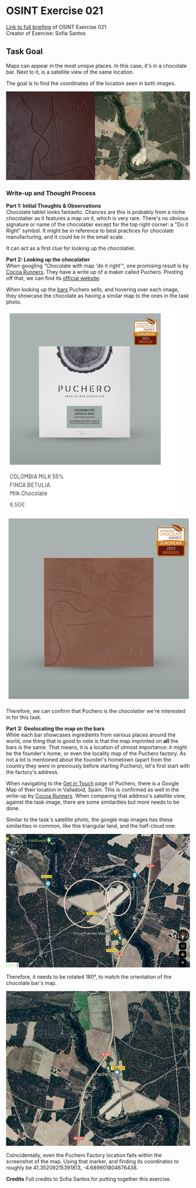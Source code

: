 # OSINT Exercise 021
[Link to full briefing](https://gralhix.com/list-of-osint-exercises/osint-exercise-021/) of OSINT Exercise 021 </br>
Creator of Exercise: Sofia Santos

## Task Goal

Maps can appear in the most unique places. In this case, it's in a chocolate bar. Next to it, is a satellite view of the same location. </br>

The goal is to find the coordinates of the location seen in both images. </br>

![image](osint-exercise-021-big-picture.png)

### Write-up and Thought Process

**Part 1: Initial Thoughts & Observations** </br>
Chocolate tablet looks fantastic. Chances are this is probably from a niche chocolatier as it features a map on it, which is very rare. There's no obvious signature or name of the chocolatier except for the top right corner: a "Do it Right" symbol. It might be in reference to best practices for chocolate manufacturing, and it could be in the small scale. </br>

 It can act as a first clue for looking up the chocolatier. </br>


**Part 2: Looking up the chocolatier** </br>
When googling "Chocolate with map 'do it right'", one promising result is by [Cocoa Runners](https://cocoarunners.com/blog/do-it-right-with-puchero/). They have a write up of a maker called Puchero. Pivoting off that, we can find its [official website](https://somospuchero.com/en/category-product/chocolate-en/). </br>

When looking up the [bars](https://somospuchero.com/en/category-product/chocolate-en/) Puchero sells, and hovering over each image, they showcase the chocolate as having a similar map to the ones in the task photo. </br>

![image](ans_pics/cover_of_choco.png) ![image](ans_pics/chocolate%20with%20map.png)

Therefore, we can confirm that Puchero is the chocolatier we're interested in for this task. 

**Part 3: Geolocating the map on the bars**</br>
While each bar showcases ingredients from various places around the world, one thing that is good to note is that the map imprinted on **all** the bars is the same. That means, it is a location of utmost importance: it might be the founder's home, or even the locality map of the Puchero factory. As not a lot is mentioned about the founder's hometown (apart from the country they were in previously before starting Puchero), let's first start with the factory's address.

When navigating to the [Get in Touch](https://somospuchero.com/en/contact/) page of Puchero, there is a Google Map of their location in Valladoid, Spain. This is confirmed as well in the write-up by [Cocoa Runners](https://cocoarunners.com/blog/do-it-right-with-puchero/#:~:text=specialty%20coffee%20roastery%20and%20now%20a%20craft%20chocolate%20factory%20in%20Valladolid%2C%20Spain.). When comparing that address's satellite view, against the task image, there are some similarities but more needs to be done. </br>

Similar to the task's satellite photo, the google map images has these similarities in common, like this triangular land, and the half-cloud one: </br>

![image](ans_pics/google_map_view_with_features.png)

Therefore, it needs to be rotated 180°, to match the orientation of the chocolate bar's map. </br>

![image](ans_pics/matching%20view%20as%20in%20the%20bars.png)

Coincidentally, even the Puchero Factory location falls within the screenshot of the map. Using that marker, and finding its coordinates to roughly be
41.35209215391813, -4.689901804676438. </br>

**Credits**
Full credits to Sofia Santos for putting together this exercise.